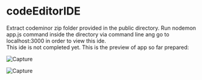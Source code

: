 # codeEditorIDE
Extract codeminor zip folder provided in the public directory.
Run nodemon app.js command inside the directory via command line ang go to localhost:3000 in order to view this ide.  
This ide is not completed yet.
This is the preview of app so far prepared:

![Capture](https://user-images.githubusercontent.com/43849911/64945990-87b1a500-d88f-11e9-8671-bef3e83c7805.JPG)


![Capture](https://user-images.githubusercontent.com/43849911/64946243-01499300-d890-11e9-8605-0d6115314541.JPG)


